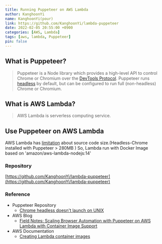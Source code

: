 ```yaml
---
title: Running Puppeteer on AWS Lambda
author: KanghoonYi
name: KanghoonYi(pour)
link: https://github.com/KanghoonYi/lambda-puppeteer
date: 2022-02-05 20:55:00 +0900
categories: [AWS, Lambda]
tags: [aws, lambda, Puppeteer]
pin: false
---
```


## What is Puppeteer?
> Puppeteer is a Node library which provides a high-level API to control Chrome or Chromium over the [DevTools Protocol](https://chromedevtools.github.io/devtools-protocol/). Puppeteer runs [headless](https://developers.google.com/web/updates/2017/04/headless-chrome) by default, but can be configured to run full (non-headless) Chrome or Chromium.

## What is AWS Lambda?
> AWS Lambda is serverless computing service.

## Use Puppeteer on AWS Lambda
AWS Lambda has [limitation](https://docs.aws.amazon.com/lambda/latest/dg/gettingstarted-limits.html#function-configuration-deployment-and-execution) about source code size.(Headless-Chrome installed with Puppeteer > 280MB )
So, Lambda run with Docker Image based on 'amazon/aws-lambda-nodejs:14'

### Repository
[https://github.com/KanghoonYi/lambda-puppeteer](https://github.com/KanghoonYi/lambda-puppeteer)

### Reference
- Puppeteer Repository
    - [Chrome headless doesn't launch on UNIX](https://github.com/puppeteer/puppeteer/blob/main/docs/troubleshooting.md#chrome-headless-doesnt-launch-on-unix)
- AWS Blog
    - [Field Notes: Scaling Browser Automation with Puppeteer on AWS Lambda with Container Image Support](https://aws.amazon.com/ko/blogs/architecture/field-notes-scaling-browser-automation-with-puppeteer-on-aws-lambda-with-container-image-support/)
- AWS Documentation
    - [Creating Lambda container images](https://docs.aws.amazon.com/lambda/latest/dg/images-create.html)
